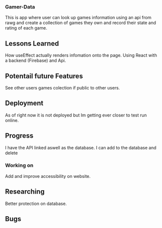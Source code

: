 ### Gamer-Data
This is app where user can look up games information using an api from rawg and create a collection of games they own and record their state and rating of each game.

## Lessons Learned
How useEffect actually renders infomation onto the page. 
Using React with a backend (Firebase) and Api. 


## Potentail future Features
See other users games colection if public to other users. 

## Deployment
As of right now it is not deployed but Im getting ever closer to test run online.


## Progress
I have the API linked aswell as the database. I can add to the database and delete

### Working on
Add and improve accessibility on website. 


## Researching 
Better protection on database.


## Bugs

